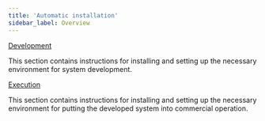 ```yaml
---
title: 'Automatic installation'
sidebar_label: Overview
---
```


[Development](Development_auto_.md)

This section contains instructions for installing and setting up the necessary environment for system development.

[Execution](Execution_auto_.md)

This section contains instructions for installing and setting up the necessary environment for putting the developed system into commercial operation.
